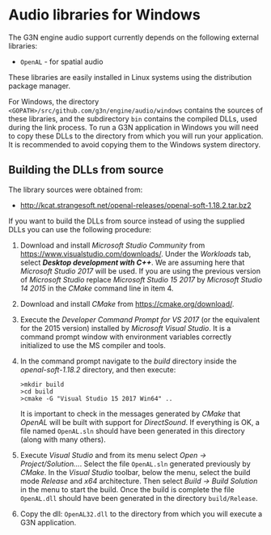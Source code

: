 # Audio libraries for Windows

The G3N engine audio support currently depends on the following external libraries:

- `OpenAL`        - for spatial audio

These libraries are easily installed in Linux systems using the distribution package manager.

For Windows, the directory `<GOPATH>/src/github.com/g3n/engine/audio/windows`
contains the sources of these libraries, and the subdirectory `bin` contains the compiled DLLs,
used during the link process. To run a G3N application in Windows you will need
to copy these DLLs to the directory from which you will run your application.
It is recommended to avoid copying them to the Windows system directory.

## Building the DLLs from source

The library sources were obtained from:
- http://kcat.strangesoft.net/openal-releases/openal-soft-1.18.2.tar.bz2

If you want to build the DLLs from source instead of using the supplied DLLs you
can use the following procedure:

1. Download and install *Microsoft Studio Community* from https://www.visualstudio.com/downloads/.
   Under the *Workloads* tab, select ***Desktop development with C++***.
   We are assuming here that *Microsoft Studio 2017* will be used. If you are using the previous
   version of *Microsoft Studio* replace *Microsoft Studio 15 2017* by *Microsoft Studio 14 2015*
   in the *CMake* command line in item 4.

2. Download and install *CMake* from https://cmake.org/download/.

3. Execute the *Developer Command Prompt for VS 2017* (or the equivalent for the 2015 version)
   installed by *Microsoft Visual Studio*.
   It is a command prompt window with environment variables correctly initialized to use
   the MS compiler and tools.

4. In the command prompt navigate to the *build* directory inside the *openal-soft-1.18.2* directory, and then execute:
   ```
   >mkdir build
   >cd build
   >cmake -G "Visual Studio 15 2017 Win64" ..
   ``` 
  
   It is important to check in the messages generated by *CMake* that *OpenAL* will be built
   with support for *DirectSound*.
   If everything is OK, a file named `OpenAL.sln` should have been generated in this
   directory (along with many others).

5. Execute *Visual Studio* and from its menu select *Open -> Project/Solution...*.
   Select the file `OpenAL.sln` generated previously by *CMake*.
   In the *Visual Studio* toolbar, below the menu, select the build mode *Release*
   and *x64* architecture.
   Then select *Build -> Build Solution* in the menu to start the build.
   Once the build is complete the file `OpenAL.dll` should have been generated in the directory `build/Release`.
    
6. Copy the dll: `OpenAL32.dll` to the directory from which you will execute a G3N application.


